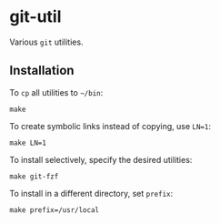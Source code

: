 # git-util

Various `git` utilities.

## Installation

To `cp` all utilities to `~/bin`:

    make

To create symbolic links instead of copying, use `LN=1`:

    make LN=1

To install selectively, specify the desired utilities:

    make git-fzf

To install in a different directory, set `prefix`:

    make prefix=/usr/local
